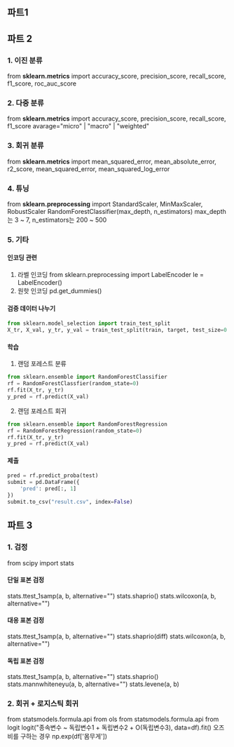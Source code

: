## 파트1


## 파트 2
### 1. 이진 분류
from **sklearn.metrics** import accuracy_score, precision_score, recall_score, f1_score, roc_auc_score
### 2. 다중 분류
from **sklearn.metrics** import accuracy_score, precision_score, recall_score, f1_score
avarage="micro" | "macro" | "weighted"
### 3. 회귀 분류
from **sklearn.metrics** import mean_squared_error, mean_absolute_error, r2_score, mean_squared_error, mean_squared_log_error
### 4. 튜닝
from **sklearn.preprocessing** import StandardScaler, MinMaxScaler, RobustScaler
RandomForestClassifier(max_depth, n_estimators)
max_depth는 3 ~ 7, n_estimators는 200 ~ 500

### 5. 기타
#### 인코딩 관련
1. 라벨 인코딩
	from sklearn.preprocessing import LabelEncoder
	le = LabelEncoder()
2. 원핫 인코딩
	pd.get_dummies()
#### 검증 데이터 나누기
```python
from sklearn.model_selection import train_test_split
X_tr, X_val, y_tr, y_val = train_test_split(train, target, test_size=0.2, random_state=0)
```
#### 학습
1. 랜덤 포레스트 분류
```python
from sklearn.ensemble import RandomForestClassifier
rf = RandomForestClassfier(random_state=0)
rf.fit(X_tr, y_tr)
y_pred = rf.predict(X_val)
```
2. 랜덤 포레스트 회귀
```python
from sklearn.ensemble import RandomForestRegression
rf = RandomForestRegression(random_state=0)
rf.fit(X_tr, y_tr)
y_pred = rf.predict(X_val)
```

#### 제출
```python
pred = rf.predict_proba(test)
submit = pd.DataFrame({
	'pred': pred[:, 1]
})
submit.to_csv("result.csv", index=False)
```

## 파트 3

### 1. 검정
from scipy import stats
#### 단일 표본 검정
stats.ttest_1samp(a, b, alternative="")
stats.shaprio()
stats.wilcoxon(a, b, alternative="")
#### 대응 표본 검정
stats.ttest_1samp(a, b, alternative="")
stats.shaprio(diff)
stats.wilcoxon(a, b, alternative="")
#### 독립 표본 검정
stats.ttest_1samp(a, b, alternative="")
stats.shaprio()
stats.mannwhiteneyu(a, b, alternative="")
stats.levene(a, b)

### 2. 회귀 + 로지스틱 회귀
from statsmodels.formula.api from ols
from statsmodels.formula.api from logit
logit("종속변수 ~ 독립변수1 + 독립변수2 + O(독립변수3), data=df).fit()
오즈비를 구하는 경우 np.exp(df['몸무게'])